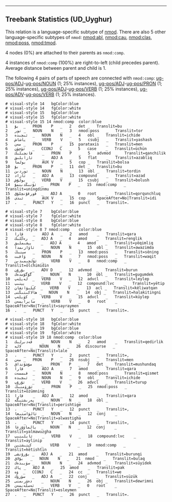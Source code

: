 

--------------------------------------------------------------------------------

## Treebank Statistics (UD_Uyghur)

This relation is a language-specific subtype of [nmod]().
There are also 5 other language-specific subtypes of `nmod`: [nmod:abl](), [nmod:cau](), [nmod:clas](), [nmod:poss](), [nmod:tmod]().

4 nodes (0%) are attached to their parents as `nmod:comp`.

4 instances of `nmod:comp` (100%) are right-to-left (child precedes parent).
Average distance between parent and child is 1.

The following 4 pairs of parts of speech are connected with `nmod:comp`: [ug-pos/ADJ]()-[ug-pos/NOUN]() (1; 25% instances), [ug-pos/ADJ]()-[ug-pos/PRON]() (1; 25% instances), [ug-pos/ADJ]()-[ug-pos/VERB]() (1; 25% instances), [ug-pos/ADV]()-[ug-pos/VERB]() (1; 25% instances).


~~~ conllu
# visual-style 14	bgColor:blue
# visual-style 14	fgColor:white
# visual-style 15	bgColor:blue
# visual-style 15	fgColor:white
# visual-style 15 14 nmod:comp	color:blue
1	بۇ	_	PRON	P	_	2	det	_	Translit=bu
2	تور	_	NOUN	N	_	3	nmod:poss	_	Translit=tor
3	ئىچىدە	_	NOUN	N	_	4	obl	_	Translit=ichide
4	ياشاش	_	VERB	V	_	5	csubj	_	Translit=yashash
5	مەن	_	PRON	P	_	15	parataxis	_	Translit=men
6	ئۈچۈن	_	CCONJ	C	_	5	case	_	Translit=üchün
7	قانچىلىك	_	PRON	P	_	5	advmod	_	Translit=qanchilik
8	ئازابلىق	_	ADJ	A	_	5	flat	_	Translit=azabliq
9	بولسا	_	AUX	V	_	5	cop	_	Translit=bolsa
10	بۇ	_	PRON	P	_	11	det	_	Translit=bu
11	توردىن	_	NOUN	N	_	13	obl	_	Translit=tordin
12	ئازاد	_	ADJ	A	_	13	compound	_	Translit=azad
13	بولۇش	_	VERB	V	_	15	csubj	_	Translit=bolush
14	ئۇنىڭدىنمۇ	_	PRON	P	_	15	nmod:comp	_	Translit=uningdinmu
15	قورقۇنچلۇق	_	ADJ	A	_	0	root	_	Translit=qorqunchluq
16	ئىدى	_	AUX	V	_	15	cop	_	SpaceAfter=No|Translit=idi
17	.	_	PUNCT	Y	_	16	punct	_	Translit=.

~~~


~~~ conllu
# visual-style 7	bgColor:blue
# visual-style 7	fgColor:white
# visual-style 8	bgColor:blue
# visual-style 8	fgColor:white
# visual-style 8 7 nmod:comp	color:blue
1	قارا	_	ADJ	A	_	2	amod	_	Translit=qara
2	رەڭلىك	_	ADJ	A	_	4	amod	_	Translit=renglik
3	يېقىملىق	_	ADJ	A	_	4	amod	_	Translit=yëqimliq
4	ئاۋازىمدا	_	NOUN	N	_	15	obl	_	Translit=awazimda
5	سېنىڭ	_	PRON	P	_	13	nmod:poss	_	Translit=sëning
6	ۋاقىت	_	NOUN	N	_	7	nmod:poss	_	Translit=waqit
7	ئۆلچىمىدىن	_	VERB	V	_	8	nmod:comp	_	Translit=ölchimidin
8	بۇرۇن	_	ADV	D	_	12	advmod	_	Translit=burun
9	گۇگۇمدەك	_	NOUN	N	_	10	obl	_	Translit=gugumdek
10	لەيلەپ	_	VERB	V	_	12	advcl	_	Translit=leylep
11	يېتىپ	_	VERB	V	_	12	compound:lvc	_	Translit=yëtip
12	كېلىۋاتقان	_	VERB	V	_	13	acl	_	Translit=këliwatqan
13	ھالاكىتىڭنى	_	NOUN	N	_	14	obj	_	Translit=halakitingni
14	كۈيلەپ	_	VERB	V	_	15	advcl	_	Translit=küylep
15	سايرايمەن	_	VERB	V	_	0	root	_	SpaceAfter=No|Translit=sayraymen
16	.	_	PUNCT	Y	_	15	punct	_	Translit=.

~~~


~~~ conllu
# visual-style 18	bgColor:blue
# visual-style 18	fgColor:white
# visual-style 19	bgColor:blue
# visual-style 19	fgColor:white
# visual-style 19 18 nmod:comp	color:blue
1	قەدىرلىك	_	NOUN	N	_	2	amod	_	Translit=qedirlik
2	لالە	_	NOUN	N	_	26	discourse	_	SpaceAfter=No|Translit=lale
3	،	_	PUNCT	Y	_	2	punct	_	Translit=,
4	مەن	_	PRON	P	_	26	nsubj	_	Translit=men
5	مۇشۇنداق	_	PRON	P	_	7	det	_	Translit=mushundaq
6	قارا	_	ADJ	A	_	7	amod	_	Translit=qara
7	قىسمەت	_	NOUN	N	_	8	nmod:poss	_	Translit=qismet
8	ئىچىدە	_	NOUN	N	_	9	obl	_	Translit=ichide
9	تۇرۇپ	_	VERB	V	_	26	advcl	_	Translit=turup
10	ئۆزۈمنىڭ	_	PRON	P	_	25	nmod:poss	_	Translit=özümning
11	قارا	_	ADJ	A	_	12	amod	_	Translit=qara
12	پەرىشتىگە	_	NOUN	N	_	18	obl	_	SpaceAfter=No|Translit=perishtige
13	،	_	PUNCT	Y	_	12	punct	_	Translit=,
14	ئالۋاستىغا	_	NOUN	N	_	12	conj	_	SpaceAfter=No|Translit=alwastigha
15	،	_	PUNCT	Y	_	14	punct	_	Translit=,
16	يالماۋۇزغا	_	NOUN	N	_	12	conj	_	Translit=yalmawuzgha
17	ئايلىنىپ	_	VERB	V	_	18	compound:lvc	_	Translit=aylinip
18	كېتىشتىن	_	VERB	V	_	19	nmod:comp	_	Translit=këtishtin
19	بۇرۇنقى	_	ADJ	A	_	21	amod	_	Translit=burunqi
20	بۇلاق	_	NOUN	N	_	21	nmod	_	Translit=bulaq
21	سۈيىدەك	_	NOUN	N	_	24	advmod	_	Translit=süyidek
22	پاك	_	ADJ	A	_	25	amod	_	Translit=pak
23	ۋە	_	CCONJ	C	_	24	cc	_	Translit=we
24	سۈزۈك	_	ADJ	A	_	22	conj	_	Translit=süzük
25	دەۋرىمنى	_	NOUN	N	_	26	obj	_	Translit=dewrimni
26	ئەسلەيمەن	_	VERB	V	_	0	root	_	SpaceAfter=No|Translit=esleymen
27	.	_	PUNCT	Y	_	26	punct	_	Translit=.

~~~


